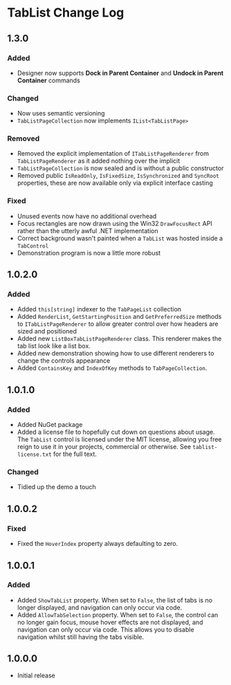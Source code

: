 # TabList Change Log

## 1.3.0
### Added
* Designer now supports **Dock in Parent Container** and **Undock in Parent Container** commands

### Changed
* Now uses semantic versioning
* `TabListPageCollection` now implements `IList<TabListPage>`

### Removed
* Removed the explicit implementation of `ITabListPageRenderer` from `TabListPageRenderer` as it added nothing over the implicit
* `TabListPageCollection` is now sealed and is without a public constructor
* Removed public `IsReadOnly`, `IsFixedSize`, `IsSynchronized` and `SyncRoot` properties, these are now available only via explicit interface casting 

### Fixed
* Unused events now have no additional overhead
* Focus rectangles are now drawn using the Win32 `DrawFocusRect` API rather than the utterly awful .NET implementation
* Correct background wasn't painted when a `TabList` was hosted inside a `TabControl`
* Demonstration program is now a little more robust

## 1.0.2.0
### Added
* Added `this[string]` indexer to the `TabPageList` collection
* Added `RenderList`, `GetStartingPosition` and `GetPreferredSize` methods to `ITabListPageRenderer` to allow greater control over how headers are sized and positioned
* Added new `ListBoxTabListPageRenderer` class. This renderer makes the tab list look like a list box.
* Added new demonstration showing how to use different renderers to change the controls appearance
* Added `ContainsKey` and `IndexOfKey` methods to `TabPageCollection`.

## 1.0.1.0
### Added
* Added NuGet package
* Added a license file to hopefully cut down on questions about usage. The `TabList` control is licensed under the MIT license, allowing you free reign to use it in your projects, commercial or otherwise. See `tablist-license.txt` for the full text.

### Changed
* Tidied up the demo a touch

## 1.0.0.2
### Fixed
* Fixed the `HoverIndex` property always defaulting to zero.

## 1.0.0.1
### Added
* Added `ShowTabList` property. When set to `False`, the list of tabs is no longer displayed, and navigation can only occur via code.
* Added `AllowTabSelection` property. When set to `False`, the control can no longer gain focus, mouse hover effects are not displayed, and navigation can only occur via code. This allows you to disable navigation whilst still having the tabs visible.

## 1.0.0.0
* Initial release
